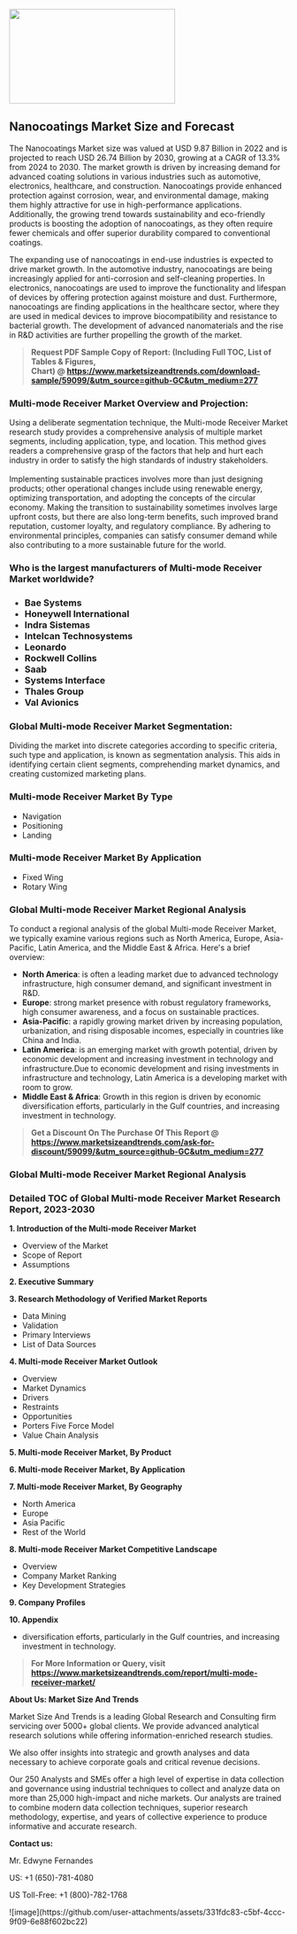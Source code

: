 <p><img class="alignnone size-medium wp-image-20088" src="https://ffe5etoiles.com/wp-content/uploads/2024/12/MST1-300x171.png" alt="" width="300" height="171" /></p><h2>Nanocoatings Market Size and Forecast</h2><p>The Nanocoatings Market size was valued at USD 9.87 Billion in 2022 and is projected to reach USD 26.74 Billion by 2030, growing at a CAGR of 13.3% from 2024 to 2030. The market growth is driven by increasing demand for advanced coating solutions in various industries such as automotive, electronics, healthcare, and construction. Nanocoatings provide enhanced protection against corrosion, wear, and environmental damage, making them highly attractive for use in high-performance applications. Additionally, the growing trend towards sustainability and eco-friendly products is boosting the adoption of nanocoatings, as they often require fewer chemicals and offer superior durability compared to conventional coatings.</p><p>The expanding use of nanocoatings in end-use industries is expected to drive market growth. In the automotive industry, nanocoatings are being increasingly applied for anti-corrosion and self-cleaning properties. In electronics, nanocoatings are used to improve the functionality and lifespan of devices by offering protection against moisture and dust. Furthermore, nanocoatings are finding applications in the healthcare sector, where they are used in medical devices to improve biocompatibility and resistance to bacterial growth. The development of advanced nanomaterials and the rise in R&D activities are further propelling the growth of the market.</p></p><blockquote id="" class=""><strong>Request PDF Sample Copy of Report: (Including Full TOC, List of Tables &amp; Figures, Chart)&nbsp;@&nbsp;<strong><a href="https://www.marketsizeandtrends.com/download-sample/59099/&utm_source=github-GC&utm_medium=277" target="_blank">https://www.marketsizeandtrends.com/download-sample/59099/&utm_source=github-GC&utm_medium=277</a></strong></strong></blockquote><h3 id="" class="">Multi-mode Receiver Market&nbsp;Overview and Projection:</h3><p id="" class="">Using a deliberate segmentation technique, the Multi-mode Receiver Market research study provides a comprehensive analysis of multiple market segments, including application, type, and location. This method gives readers a comprehensive grasp of the factors that help and hurt each industry in order to satisfy the high standards of industry stakeholders. <br /> <br />Implementing sustainable practices involves more than just designing products; other operational changes include using renewable energy, optimizing transportation, and adopting the concepts of the circular economy. Making the transition to sustainability sometimes involves large upfront costs, but there are also long-term benefits, such improved brand reputation, customer loyalty, and regulatory compliance. By adhering to environmental principles, companies can satisfy consumer demand while also contributing to a more sustainable future for the world.</p><h3 id="" class="">Who is the largest manufacturers of&nbsp;Multi-mode Receiver Market worldwide?</h3><h3 class=""><p><ul><li>Bae Systems </li><li> Honeywell International </li><li> Indra Sistemas </li><li> Intelcan Technosystems </li><li> Leonardo </li><li> Rockwell Collins </li><li> Saab </li><li> Systems Interface </li><li> Thales Group </li><li> Val Avionics</li></ul></p></h3><h3 id="" class="">Global&nbsp;Multi-mode Receiver Market Segmentation:</h3><p id="" class="">Dividing the market into discrete categories according to specific criteria, such type and application, is known as segmentation analysis. This aids in identifying certain client segments, comprehending market dynamics, and creating customized marketing plans.</p><h3 id="" class="">Multi-mode Receiver Market&nbsp;By Type</h3><p><p><ul><li>Navigation</li><li> Positioning</li><li> Landing</p></li></ul></p></p><h3 id="" class="">Multi-mode Receiver Market&nbsp;By Application</h3><p class=""><p><ul><li>Fixed Wing</li><li> Rotary Wing</li></ul></p></p><h3 id="" class="">Global Multi-mode Receiver Market Regional Analysis</h3><p id="" class="">To conduct a regional analysis of the global Multi-mode Receiver Market, we typically examine various regions such as North America, Europe, Asia-Pacific, Latin America, and the Middle East &amp; Africa. Here's a brief overview:</p><ul><li><strong>North America</strong>: is often a leading market due to advanced technology infrastructure, high consumer demand, and significant investment in R&amp;D.</li><li><strong>Europe</strong>: strong market presence with robust regulatory frameworks, high consumer awareness, and a focus on sustainable practices.</li><li><strong>Asia-Pacific</strong>: a rapidly growing market driven by increasing population, urbanization, and rising disposable incomes, especially in countries like China and India.</li><li><strong>Latin America</strong>: is an emerging market with growth potential, driven by economic development and increasing investment in technology and infrastructure.Due to economic development and rising investments in infrastructure and technology, Latin America is a developing market with room to grow.</li><li><strong>Middle East &amp; Africa</strong>: Growth in this region is driven by economic diversification efforts, particularly in the Gulf countries, and increasing investment in technology.</li></ul><blockquote id="" class=""><strong>Get a Discount On The Purchase Of This Report @ <strong><a href="https://www.marketsizeandtrends.com/ask-for-discount/59099/&utm_source=github-GC&utm_medium=277" target="_blank">https://www.marketsizeandtrends.com/ask-for-discount/59099/&utm_source=github-GC&utm_medium=277</a></strong></strong></blockquote><h3 id="" class="">Global Multi-mode Receiver Market Regional Analysis</h3><h3 id="" class="">Detailed TOC of Global Multi-mode Receiver Market Research Report, 2023-2030</h3><p id="" class=""><strong>1. Introduction of the Multi-mode Receiver Market</strong></p><ul><li>Overview of the Market</li><li>Scope of Report</li><li>Assumptions</li></ul><p id="" class=""><strong>2. Executive Summary</strong></p><p id="" class=""><strong>3. Research Methodology of Verified Market Reports</strong></p><ul><li>Data Mining</li><li>Validation</li><li>Primary Interviews</li><li>List of Data Sources</li></ul><p id="" class=""><strong>4. Multi-mode Receiver Market Outlook</strong></p><ul><li>Overview</li><li>Market Dynamics</li><li>Drivers</li><li>Restraints</li><li>Opportunities</li><li>Porters Five Force Model</li><li>Value Chain Analysis</li></ul><p id="" class=""><strong>5. Multi-mode Receiver Market, By Product</strong></p><p id="" class=""><strong>6. Multi-mode Receiver Market, By Application</strong></p><p id="" class=""><strong>7. Multi-mode Receiver Market, By Geography</strong></p><ul><li>North America</li><li>Europe</li><li>Asia Pacific</li><li>Rest of the World</li></ul><p id="" class=""><strong>8. Multi-mode Receiver Market Competitive Landscape</strong></p><ul><li>Overview</li><li>Company Market Ranking</li><li>Key Development Strategies</li></ul><p id="" class=""><strong>9. Company Profiles</strong></p><p id="" class=""><strong>10. Appendix</strong></p><ul><li>diversification efforts, particularly in the Gulf countries, and increasing investment in technology.</li></ul><blockquote id="" class=""><strong>For More Information or Query, visit <strong><strong><a href="https://www.marketsizeandtrends.com/report/multi-mode-receiver-market/" target="_blank">https://www.marketsizeandtrends.com/report/multi-mode-receiver-market/</a></strong></strong></strong></blockquote><p id="" class=""><strong>About Us: Market Size And Trends</strong></p><p id="" class="">Market Size And Trends is a leading Global Research and Consulting firm servicing over 5000+ global clients. We provide advanced analytical research solutions while offering information-enriched research studies.</p><p id="" class="">We also offer insights into strategic and growth analyses and data necessary to achieve corporate goals and critical revenue decisions.</p><p id="" class="">Our 250 Analysts and SMEs offer a high level of expertise in data collection and governance using industrial techniques to collect and analyze data on more than 25,000 high-impact and niche markets. Our analysts are trained to combine modern data collection techniques, superior research methodology, expertise, and years of collective experience to produce informative and accurate research.</p><p id="" class=""><strong>Contact us:</strong></p><p id="" class="">Mr. Edwyne Fernandes</p><p id="" class="">US: +1 (650)-781-4080</p><p id="" class="">US Toll-Free: +1 (800)-782-1768</p>
![image](https://github.com/user-attachments/assets/331fdc83-c5bf-4ccc-9f09-6e88f602bc22)
